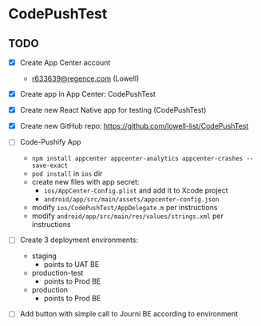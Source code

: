 # CodePushTest

## TODO
- [x] Create App Center account
    - r633639@regence.com (Lowell)
- [x] Create app in App Center: CodePushTest
- [x] Create new React Native app for testing (CodePushTest)
- [x] Create new GitHub repo: https://github.com/lowell-list/CodePushTest
- [ ] Code-Pushify App
    - `npm install appcenter appcenter-analytics appcenter-crashes --save-exact`
    - `pod install` in `ios` dir
    - create new files with app secret:
        - `ios/AppCenter-Config.plist` and add it to Xcode project
        - `android/app/src/main/assets/appcenter-config.json`
    - modify `ios/CodePushTest/AppDelegate.m` per instructions
    - modify `android/app/src/main/res/values/strings.xml` per instructions
- [ ] Create 3 deployment environments:
    - staging
        * points to UAT BE
    - production-test
        * points to Prod BE
    - production
        * points to Prod BE
- [ ] Add button with simple call to Journi BE according to environment



